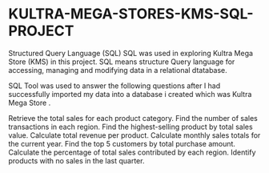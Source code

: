 # KULTRA-MEGA-STORES-KMS-SQL-PROJECT

Structured Query Language (SQL)
SQL was used in exploring Kultra Mega Store (KMS) in this project. SQL means structure Query language for accessing, managing and modifying data in a relational dtatabase.

SQL Tool was used to answer the following questions after I had successfully imported my data into a database i created which was Kultra Mega Store .

Retrieve the total sales for each product category.
Find the number of sales transactions in each region.
Find the highest-selling product by total sales value.
Calculate total revenue per product.
Calculate monthly sales totals for the current year.
Find the top 5 customers by total purchase amount.
Calculate the percentage of total sales contributed by each region.
Identify products with no sales in the last quarter.
